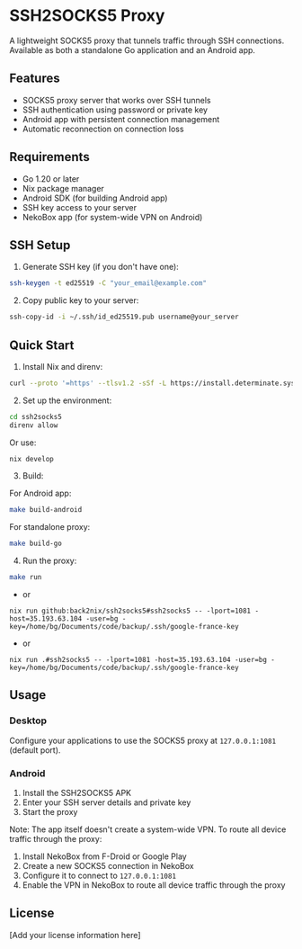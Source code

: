 # SSH2SOCKS5 Proxy

A lightweight SOCKS5 proxy that tunnels traffic through SSH connections. Available as both a standalone Go application and an Android app.

## Features

- SOCKS5 proxy server that works over SSH tunnels
- SSH authentication using password or private key
- Android app with persistent connection management
- Automatic reconnection on connection loss

## Requirements

- Go 1.20 or later
- Nix package manager
- Android SDK (for building Android app)
- SSH key access to your server
- NekoBox app (for system-wide VPN on Android)

## SSH Setup

1. Generate SSH key (if you don't have one):
```bash
ssh-keygen -t ed25519 -C "your_email@example.com"
```

2. Copy public key to your server:
```bash
ssh-copy-id -i ~/.ssh/id_ed25519.pub username@your_server
```

## Quick Start

1. Install Nix and direnv:
```bash
curl --proto '=https' --tlsv1.2 -sSf -L https://install.determinate.systems/nix | sh -s -- install
```

2. Set up the environment:
```bash
cd ssh2socks5
direnv allow
```
Or use:
```bash
nix develop
```

3. Build:

For Android app:
```bash
make build-android
```

For standalone proxy:
```bash
make build-go
```

4. Run the proxy:
```bash
make run
```
- or
```
nix run github:back2nix/ssh2socks5#ssh2socks5 -- -lport=1081 -host=35.193.63.104 -user=bg -key=/home/bg/Documents/code/backup/.ssh/google-france-key
```
- or
```
nix run .#ssh2socks5 -- -lport=1081 -host=35.193.63.104 -user=bg -key=/home/bg/Documents/code/backup/.ssh/google-france-key
```

## Usage

### Desktop
Configure your applications to use the SOCKS5 proxy at `127.0.0.1:1081` (default port).

### Android
1. Install the SSH2SOCKS5 APK
2. Enter your SSH server details and private key
3. Start the proxy

Note: The app itself doesn't create a system-wide VPN. To route all device traffic through the proxy:
1. Install NekoBox from F-Droid or Google Play
2. Create a new SOCKS5 connection in NekoBox
3. Configure it to connect to `127.0.0.1:1081`
4. Enable the VPN in NekoBox to route all device traffic through the proxy

## License

[Add your license information here]
